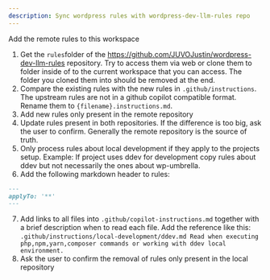 ```yaml
---
description: Sync wordpress rules with wordpress-dev-llm-rules repo
---
```


Add the remote rules to this workspace

1. Get the `rules`folder of the https://github.com/JUVOJustin/wordpress-dev-llm-rules repository. Try to access them via web or clone them to folder inside of to the current workspace that you can access. The folder you cloned them into should be removed at the end.
2. Compare the existing rules with the new rules in `.github/instructions`. The upstream rules are not in a github copilot compatible format. Rename them to `{filename}.instructions.md`.
3. Add new rules only present in the remote repository
4. Update rules present in both repositories. If the difference is too big, ask the user to confirm. Generally the remote repository is the source of truth.
5. Only process rules about local development if they apply to the projects setup. Example: If project uses ddev for development copy rules about ddev but not necessarily the ones about wp-umbrella.
6. Add the following markdown header to rules:
```md
---
applyTo: '**'
---
```
7. Add links to all files into `.github/copilot-instructions.md` together with a brief description when to read each file. Add the reference like this: `.github/instructions/local-development/ddev.md Read when executing php,npm,yarn,composer commands or working with ddev local environment.`
8. Ask the user to confirm the removal of rules only present in the local repository